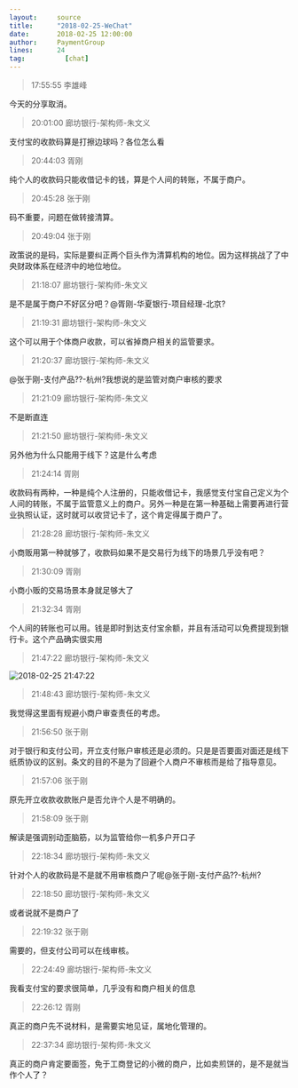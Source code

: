 ```yaml
---
layout:     source 
title:      "2018-02-25-WeChat"
date:       2018-02-25 12:00:00
author:     PaymentGroup
lines:      24 
tag:		  [chat]
---
```

> 17:55:55  李雄峰  
   
今天的分享取消。  
   
> 20:01:00  廊坊银行-架构师-朱文义  
   
支付宝的收款码算是打擦边球吗？各位怎么看  
   
> 20:44:03  胥刚  
   
纯个人的收款码只能收借记卡的钱，算是个人间的转账，不属于商户。  
   
> 20:45:28  张于刚  
   
码不重要，问题在做转接清算。  
   
> 20:49:04  张于刚  
   
政策说的是码，实际是要纠正两个巨头作为清算机构的地位。因为这样挑战了了中央财政体系在经济中的地位地位。  
   
> 21:18:07  廊坊银行-架构师-朱文义  
   
是不是属于商户不好区分吧？@胥刚-华夏银行-项目经理-北京?  
   
> 21:19:31  廊坊银行-架构师-朱文义  
   
这个可以用于个体商户收款，可以省掉商户相关的监管要求。  
   
> 21:20:37  廊坊银行-架构师-朱文义  
   
@张于刚-支付产品??-杭州?我想说的是监管对商户审核的要求  
   
> 21:21:09  廊坊银行-架构师-朱文义  
   
不是断直连  
   
> 21:21:50  廊坊银行-架构师-朱文义  
   
另外他为什么只能用于线下？这是什么考虑  
   
> 21:24:14  胥刚  
   
收款码有两种，一种是纯个人注册的，只能收借记卡，我感觉支付宝自己定义为个人间的转账，不属于监管意义上的商户。另外一种是在第一种基础上需要再进行营业执照认证，这时就可以收贷记卡了，这个肯定得属于商户了。  
   
> 21:28:28  廊坊银行-架构师-朱文义  
   
小商贩用第一种就够了，收款码如果不是交易行为线下的场景几乎没有吧？  
   
> 21:30:09  胥刚  
   
小商小贩的交易场景本身就足够大了  
   
> 21:32:34  胥刚  
   
个人间的转账也可以用。钱是即时到达支付宝余额，并且有活动可以免费提现到银行卡。这个产品确实很实用  
   
> 21:47:22  廊坊银行-架构师-朱文义  
   
![2018-02-25 21:47:22](http://static.cocolian.cn/img/201802/20180225_214722.png) 
   
> 21:48:43  廊坊银行-架构师-朱文义  
   
我觉得这里面有规避小商户审查责任的考虑。  
   
> 21:56:50  张于刚  
   
对于银行和支付公司，开立支付账户审核还是必须的。只是是否要面对面还是线下纸质协议的区别。条文的目的不是为了回避个人商户不审核而是给了指导意见。  
   
> 21:57:06  张于刚  
   
原先开立收款收款账户是否允许个人是不明确的。  
   
> 21:58:09  张于刚  
   
解读是强调别动歪脑筋，以为监管给你一机多户开口子  
   
> 22:18:34  廊坊银行-架构师-朱文义  
   
针对个人的收款码是不是就不用审核商户了呢@张于刚-支付产品??-杭州?  
   
> 22:18:50  廊坊银行-架构师-朱文义  
   
或者说就不是商户了  
   
> 22:19:32  张于刚  
   
需要的，但支付公司可以在线审核。  
   
> 22:24:49  廊坊银行-架构师-朱文义  
   
我看支付宝的要求很简单，几乎没有和商户相关的信息  
   
> 22:26:12  胥刚  
   
真正的商户先不说材料，是需要实地见证，属地化管理的。  
   
> 22:37:34  廊坊银行-架构师-朱文义  
   
真正的商户肯定要面签，免于工商登记的小微的商户，比如卖煎饼的，是不是就当作个人了？  
   
